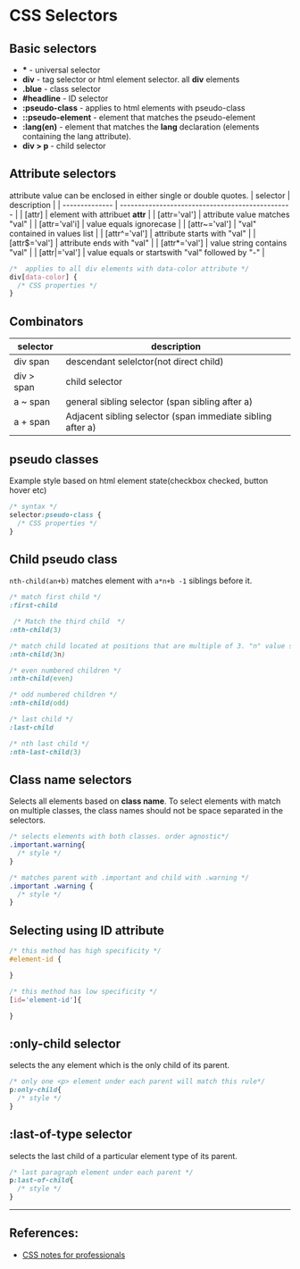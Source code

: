 # CSS Selectors

## Basic selectors

* **\*** - universal selector
* **div** - tag selector or html element selector. all **div** elements
* **.blue** - class selector
* **#headline** - ID selector
* **:pseudo-class** - applies to html elements with pseudo-class
* **::pseudo-element** - element that matches the pseudo-element
* **:lang(en)** - element that matches the **lang** declaration (elements containing the lang attribute).
* **div > p** - child selector

## Attribute selectors
attribute value can be enclosed in either single or double quotes.
| selector       | description                                      |
| -------------- | ------------------------------------------------ |
| [attr]         | element with attribuet **attr**                  |
| [attr='val']   | attribute value matches "val"                    |
| [attr='val'i]  | value equals ignorecase                          |
| [attr~='val']  | "val" contained in values list                   |
| [attr^='val']  | attribute starts with "val"                      |
| [attr$='val']  | attribute ends with "val"                        |
| [attr*='val']  | value string contains "val"                      |
| [attr\|='val'] | value equals or startswith "val" followed by "-" |

```CSS
/*  applies to all div elements with data-color attribute */
div[data-color] {
  /* CSS properties */
}
```

## Combinators
| selector   | description                                                |
| ---------- | ---------------------------------------------------------- |
| div span   | descendant selelctor(not direct child)                     |
| div > span | child selector                                             |
| a ~ span   | general sibling selector (span sibling after a)            |
| a + span   | Adjacent sibling selector (span immediate sibling after a) |

## pseudo classes
Example style based on html element state(checkbox checked, button hover etc)
```CSS
/* syntax */
selector:pseudo-class {
  /* CSS properties */
}
```

## Child pseudo class
`nth-child(an+b)` matches element with `a*n+b -1` siblings before it.
```CSS
/* match first child */
:first-child

 /* Match the third child  */
:nth-child(3)

/* match child located at positions that are multiple of 3. "n" value starts from 0 and children index starts from 1*/
:nth-child(3n)

/* even numbered children */
:nth-child(even)

/* odd numbered children */
:nth-child(odd)

/* last child */
:last-child

/* nth last child */
:nth-last-child(3)
```

## Class name selectors
Selects all elements based on **class name**. To select elements with match on multiple classes, the class names should not be space separated in the selectors.

```CSS
/* selects elements with both classes. order agnostic*/
.important.warning{
  /* style */
}

/* matches parent with .important and child with .warning */
.important .warning {
  /* style */
}
```

## Selecting using ID attribute
```CSS
/* this method has high specificity */
#element-id {

}

/* this method has low specificity */
[id='element-id']{

}
```

## :only-child selector
selects the any element which is the only child of its parent.

```CSS
/* only one <p> element under each parent will match this rule*/
p:only-child{
  /* style */
}
```

## :last-of-type selector
selects the last child of a particular element type of its parent.

```CSS
/* last paragraph element under each parent */
p:last-of-child{
  /* style */
}
```


---

## References:
* [CSS notes for professionals](https://books.goalkicker.com/CSSBook/)